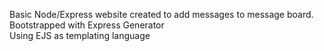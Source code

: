 Basic Node/Express website created to add messages to message board. <br/>
Bootstrapped with Express Generator <br/>
Using EJS as templating language 